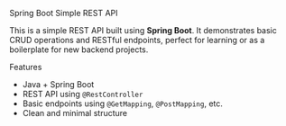 Spring Boot Simple REST API

This is a simple REST API built using **Spring Boot**. It demonstrates basic CRUD operations and RESTful endpoints, perfect for learning or as a boilerplate for new backend projects.

 Features

- Java + Spring Boot
- REST API using `@RestController`
- Basic endpoints using `@GetMapping`, `@PostMapping`, etc.
- Clean and minimal structure

 

